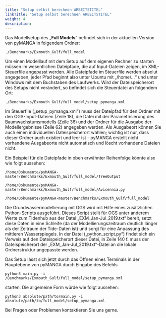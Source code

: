 ```yaml
---
title: "Setup selbst berechnen ARBEITSTITEL"
linkTitle: "Setup selbst berechnen ARBEITSTITEL"
weight: 4
description:
---
```


Das Modellsetup des &bdquo;<b>Full Models</b>&ldquo; befindet sich in der aktuellen Version von pyMANGA in folgendem Ordner: 

	./Benchmarks/Exmouth_Gulf/full_model

Um einen Modelllauf mit dem Setup auf dem eigenen Rechner zu starten müssen im wesentlichen Dateipfade, die auf Input-Dateien zeigen, im XML-Steuerfile angepasst werden. Alle Dateipfade im Steuerfile werden absolut angegeben, jeder Pfad beginnt also unter Ubuntu mit &bdquo;/home/...&ldquo; und unter Windows mit dem Buchstaben des Laufwerks. Wird der Dateispeicherort des Setups nicht verändert, so befindet sich die Steuerdatei an folgendem Ort:

	./Benchmarks/Exmouth_Gulf/full_model/setup_pymanga.xml

Im Steuerfile (&bdquo;setup_pymanga.xml&ldquo;) muss der Dateipfad für den Ordner mit den OGS-Input-Dateien (Zeile 18), die Datei mit der Parametrisierung des Baumwachstumsmodells (Zeile 36) und der Ordner für die Ausgabe der Modellergebnisse (Zeile 62) angegeben werden. Als Ausgabeort können Sie auch einen individuellen Dateispeicherort wählen; wichtig ist nur, dass dieser Ordner auch existiert und leer ist - pyMANGA erstellt nicht vorhandene Ausgabeorte nicht automatisch und löscht vorhandene Dateien nicht.

Ein Beispiel für die Dateipfade in oben erwähnter Reihenfolge könnte also wie folgt aussehen:

	/home/Dokumente/pyMANGA-master/Benchmarks/Exmouth_Gulf/full_model/TreeOutput

	/home/Dokumente/pyMANGA-master/Benchmarks/Exmouth_Gulf/full_model/Avicennia.py

	/home/Dokumente/pyMANGA-master/Benchmarks/Exmouth_Gulf/full_model


Die Grundwassermodellierung mit OGS wird mit Hilfe eines zusätzlichen Python-Scripts ausgeführt. Dieses Script stellt für OGS unter anderem Werte zum Tidenhub aus der Datei &bdquo;EXM_Jan-Jul_2019.txt&ldquo; bereit, setzt diese Daten in eine Schleife (da der Modellierungszeitraum deutlich länger als der Zeitraum der Tide-Daten ist) und sorgt für eine Anpassung des mittleren Wasserspiegels. In der Datei (&bdquo;python_script.py&ldquo;) findet sich ein Verweis auf den Dateispeicherort dieser Datei, in Zeile 140 f. muss der Dateispeicherort der &bdquo;EXM_Jan-Jul_2019.txt&ldquo;-Datei an die lokale Ordnerstruktur angepasste werden.

Das Setup lässt sich jetzt durch das Öffnen eines Terminals in der Hauptebene von pyMANGA durch Eingabe des Befehls 

	python3 main.py -i /Benchmarks/Exmouth_Gulf/full_model/setup_pymanga.xml

starten. Die allgemeine Form würde wie folgt aussehen:

	python3 absolute/path/to/main.py -i absolute/path/to/full_model/setup_pymanga.xml

Bei Fragen oder Problemen kontaktieren Sie uns gerne.
